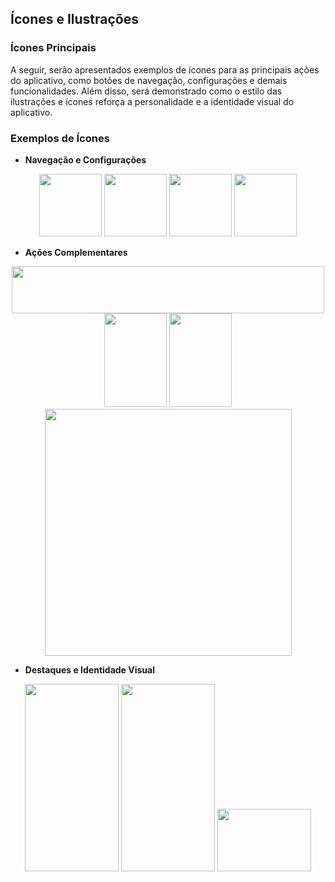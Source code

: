 ## Ícones e Ilustrações

### Ícones Principais

A seguir, serão apresentados exemplos de ícones para as principais ações do aplicativo, como botões de navegação, configurações e demais funcionalidades. Além disso, será demonstrado como o estilo das ilustrações e ícones reforça a personalidade e a identidade visual do aplicativo.

### Exemplos de Ícones

- **Navegação e Configurações**  

<div align="center">
  <img src="https://github.com/user-attachments/assets/67c1012f-053b-48bb-af9f-f88b2b9629cb" width="100" height="100">
  <img src="https://github.com/user-attachments/assets/5d894821-e430-4ad3-a514-50bbfc91915d" width="100" height="100">
  <img src="https://github.com/user-attachments/assets/097858ca-6331-4d0d-8c66-1d39ff28c136" width="100" height="100">
  <img src="https://github.com/user-attachments/assets/df670984-90c9-40fa-87b4-8632c9ec21de" width="100" height="100">
</div>

- **Ações Complementares**  

<div align="center">
  <img src="https://github.com/user-attachments/assets/92c480a3-db3d-4129-8168-1ecb26e3392f" width="500" height="75">
</div>

<div align="center">
  <img src="https://github.com/user-attachments/assets/c9e9a69a-7385-4ac7-ae30-8f93c1c76f94" width="100" height="150">
  <img src="https://github.com/user-attachments/assets/1ad3a85d-1bdc-4be0-ba35-e1e325b7aa35" width="100" height="150">
</div>

<div align="center">
  <img src="https://github.com/user-attachments/assets/0d8cf1fd-b797-4062-af19-de53eb5272b0" width="395" height="395">
</div>

- **Destaques e Identidade Visual**  

<div align="center">
  <img src="https://github.com/user-attachments/assets/71c00c6f-f844-471d-9ec7-bd87cb8a28e6" width="150" height="300">
  <img src="https://github.com/user-attachments/assets/3513d32e-bfe5-43e1-9ee6-723bf72464a5" width="150" height="300">
  <img src="https://github.com/user-attachments/assets/923c0f19-3864-4294-83b3-8507072f133d" width="150" height="100">
</div>
